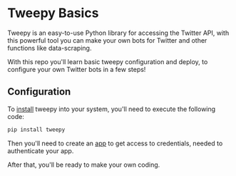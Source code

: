 # Tweepy Basics

Tweepy is an easy-to-use Python library for accessing the Twitter API, with this powerful tool you can make your own bots for Twitter and other functions like data-scraping.

With this repo you'll learn basic tweepy configuration and deploy, to configure your own Twitter bots in a few steps!

## Configuration
To [install](https://docs.tweepy.org/en/latest/install.html) tweepy into your system, you'll need to execute the following code:
```py
pip install tweepy
```
Then you'll need to create an [app](apps.twitter.com) to get access to credentials, needed to authenticate your app.

After that, you'll be ready to make your own coding.